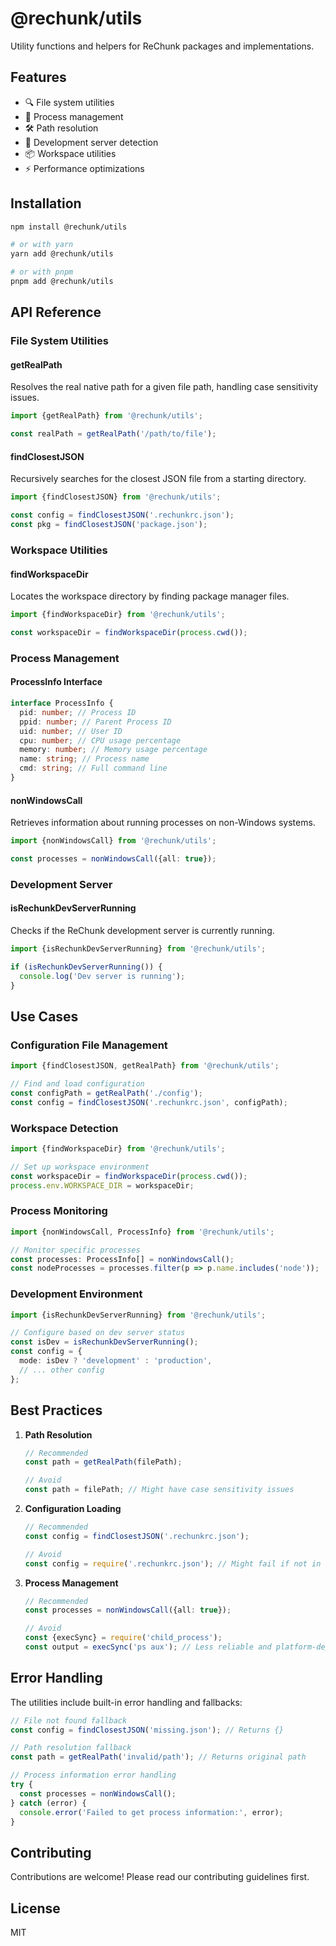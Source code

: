 # @rechunk/utils

Utility functions and helpers for ReChunk packages and implementations.

## Features

- 🔍 File system utilities
- 🔄 Process management
- 🛠️ Path resolution
- 🚀 Development server detection
- 📦 Workspace utilities
- ⚡️ Performance optimizations

## Installation

```bash
npm install @rechunk/utils

# or with yarn
yarn add @rechunk/utils

# or with pnpm
pnpm add @rechunk/utils
```

## API Reference

### File System Utilities

#### getRealPath

Resolves the real native path for a given file path, handling case sensitivity issues.

```typescript
import {getRealPath} from '@rechunk/utils';

const realPath = getRealPath('/path/to/file');
```

#### findClosestJSON

Recursively searches for the closest JSON file from a starting directory.

```typescript
import {findClosestJSON} from '@rechunk/utils';

const config = findClosestJSON('.rechunkrc.json');
const pkg = findClosestJSON('package.json');
```

### Workspace Utilities

#### findWorkspaceDir

Locates the workspace directory by finding package manager files.

```typescript
import {findWorkspaceDir} from '@rechunk/utils';

const workspaceDir = findWorkspaceDir(process.cwd());
```

### Process Management

#### ProcessInfo Interface

```typescript
interface ProcessInfo {
  pid: number; // Process ID
  ppid: number; // Parent Process ID
  uid: number; // User ID
  cpu: number; // CPU usage percentage
  memory: number; // Memory usage percentage
  name: string; // Process name
  cmd: string; // Full command line
}
```

#### nonWindowsCall

Retrieves information about running processes on non-Windows systems.

```typescript
import {nonWindowsCall} from '@rechunk/utils';

const processes = nonWindowsCall({all: true});
```

### Development Server

#### isRechunkDevServerRunning

Checks if the ReChunk development server is currently running.

```typescript
import {isRechunkDevServerRunning} from '@rechunk/utils';

if (isRechunkDevServerRunning()) {
  console.log('Dev server is running');
}
```

## Use Cases

### Configuration File Management

```typescript
import {findClosestJSON, getRealPath} from '@rechunk/utils';

// Find and load configuration
const configPath = getRealPath('./config');
const config = findClosestJSON('.rechunkrc.json', configPath);
```

### Workspace Detection

```typescript
import {findWorkspaceDir} from '@rechunk/utils';

// Set up workspace environment
const workspaceDir = findWorkspaceDir(process.cwd());
process.env.WORKSPACE_DIR = workspaceDir;
```

### Process Monitoring

```typescript
import {nonWindowsCall, ProcessInfo} from '@rechunk/utils';

// Monitor specific processes
const processes: ProcessInfo[] = nonWindowsCall();
const nodeProcesses = processes.filter(p => p.name.includes('node'));
```

### Development Environment

```typescript
import {isRechunkDevServerRunning} from '@rechunk/utils';

// Configure based on dev server status
const isDev = isRechunkDevServerRunning();
const config = {
  mode: isDev ? 'development' : 'production',
  // ... other config
};
```

## Best Practices

1. **Path Resolution**

   ```typescript
   // Recommended
   const path = getRealPath(filePath);

   // Avoid
   const path = filePath; // Might have case sensitivity issues
   ```

2. **Configuration Loading**

   ```typescript
   // Recommended
   const config = findClosestJSON('.rechunkrc.json');

   // Avoid
   const config = require('.rechunkrc.json'); // Might fail if not in exact location
   ```

3. **Process Management**

   ```typescript
   // Recommended
   const processes = nonWindowsCall({all: true});

   // Avoid
   const {execSync} = require('child_process');
   const output = execSync('ps aux'); // Less reliable and platform-dependent
   ```

## Error Handling

The utilities include built-in error handling and fallbacks:

```typescript
// File not found fallback
const config = findClosestJSON('missing.json'); // Returns {}

// Path resolution fallback
const path = getRealPath('invalid/path'); // Returns original path

// Process information error handling
try {
  const processes = nonWindowsCall();
} catch (error) {
  console.error('Failed to get process information:', error);
}
```

## Contributing

Contributions are welcome! Please read our contributing guidelines first.

## License

MIT
